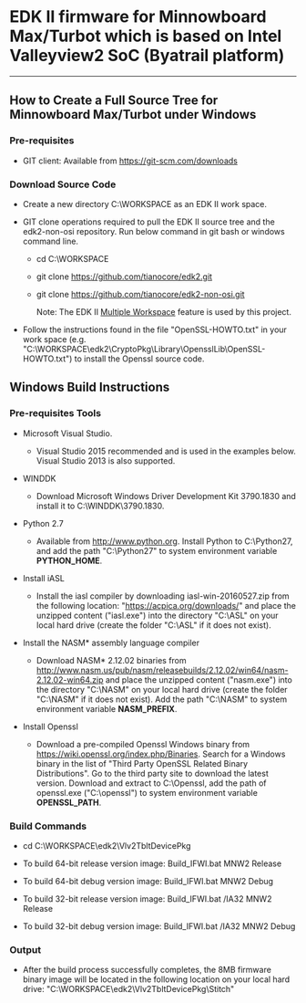 # **EDK II firmware for Minnowboard Max/Turbot which is based on Intel Valleyview2 SoC (Byatrail platform)**

----------


## **How to Create a Full Source Tree for Minnowboard Max/Turbot under Windows**
### Pre-requisites

* GIT client: Available from https://git-scm.com/downloads

### Download Source Code
* Create a new directory C:\WORKSPACE as an EDK II work space.

* GIT clone operations required to pull the EDK II source tree and the edk2-non-osi repository. Run below command in git bash or windows command line.

  - cd C:\WORKSPACE
  - git clone https://github.com/tianocore/edk2.git
  - git clone https://github.com/tianocore/edk2-non-osi.git
  
    Note: The EDK II [Multiple Workspace](https://github.com/tianocore/tianocore.github.io/wiki/Multiple_Workspace)
feature is used by this project.
  
* Follow the instructions found in the file "OpenSSL-HOWTO.txt" in your work space (e.g. "C:\WORKSPACE\edk2\CryptoPkg\Library\OpensslLib\OpenSSL-HOWTO.txt") to install the Openssl source code.

## **Windows Build Instructions**

### Pre-requisites Tools

* Microsoft Visual Studio.
  - Visual Studio 2015 recommended and is used in the examples below. Visual Studio 2013 is also supported.
  
* WINDDK
  - Download Microsoft Windows Driver Development Kit 3790.1830 and install it to C:\WINDDK\3790.1830.
  
* Python 2.7
  - Available from http://www.python.org. Install Python to C:\Python27, and add the path "C:\Python27" to system environment variable **PYTHON_HOME**.

* Install iASL
   - Install the iasl compiler by downloading iasl-win-20160527.zip from the following
   location: "https://acpica.org/downloads/" and place the unzipped
   content ("iasl.exe") into the directory "C:\ASL" on your local hard drive
   (create the folder "C:\ASL" if it does not exist).

* Install the NASM* assembly language compiler
   - Download NASM* 2.12.02 binaries from 
   http://www.nasm.us/pub/nasm/releasebuilds/2.12.02/win64/nasm-2.12.02-win64.zip and place the
   unzipped content ("nasm.exe") into the directory "C:\NASM" on your local hard drive
   (create the folder "C:\NASM" if it does not exist). Add the path "C:\NASM\" to system environment variable **NASM_PREFIX**.

* Install Openssl
   - Download a pre-compiled Openssl Windows binary from 
   https://wiki.openssl.org/index.php/Binaries. Search for a Windows binary in the list 
   of "Third Party OpenSSL Related Binary Distributions". Go to the third party site to 
   download the latest version. Download and extract to C:\Openssl, add the path of openssl.exe 
   ("C:\openssl") to system environment variable **OPENSSL_PATH**.



### Build Commands
  * cd C:\WORKSPACE\edk2\Vlv2TbltDevicePkg

  * To build 64-bit release version image: Build_IFWI.bat MNW2 Release

  * To build 64-bit debug version image: Build_IFWI.bat MNW2 Debug
  
  * To build 32-bit release version image: Build_IFWI.bat /IA32 MNW2 Release

  * To build 32-bit debug version image: Build_IFWI.bat /IA32 MNW2 Debug

### Output
* After the build process successfully completes, the 8MB firmware binary image will
be located in the following location on your local hard drive:
"C:\WORKSPACE\edk2\Vlv2TbltDevicePkg\Stitch\"


